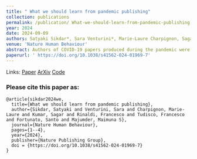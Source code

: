 ```yaml
---
title: " What we should learn from pandemic publishing"
collection: publications
permalink: /publication/ What-we-should-learn-from-pandemic-publishing
year: 2024
date: 2024-09-09
authors: Satyaki Sikdar*, Sara Venturini*, Marie-Laure Charpignon, Sagar Kumar, Francesco Rinaldi, Francesco Tudisco, Santo Fortunato, Maimuna S. Majumder
venue: 'Nature Human Behaviour'
abstract: Authors of COVID-19 papers produced during the pandemic were overwhelmingly not subject matter experts. Such a massive inflow of scholars from different expertise areas is both an asset and a potential problem. Domain-informed scientific collaboration is the key to preparing for future crises.
paperurl: ' https://doi.org/10.1038/s41562-024-01969-7'
---
```


Links: [Paper](https://doi.org/10.1038/s41562-024-01969-7) [ArXiv](https://arxiv.org/abs/2410.01838) [Code](https://osf.io/kc2pn/) 

<h3>Please cite this paper as:</h3>

``` 
@article{sikdar2024we,
  title={What we should learn from pandemic publishing},
  author={Sikdar, Satyaki and Venturini, Sara and Charpignon, Marie-Laure and Kumar, Sagar and Rinaldi, Francesco and Tudisco, Francesco and Fortunato, Santo and Majumder, Maimuna S},
  journal={Nature Human Behaviour},
  pages={1--4},
  year={2024},
  publisher={Nature Publishing Group},
  doi = {https://doi.org/10.1038/s41562-024-01969-7}
}
``` 
